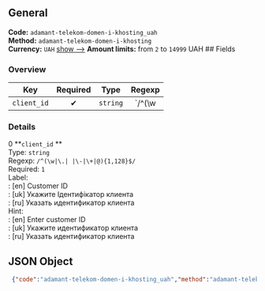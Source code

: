 ## General 
**Code:** `adamant-telekom-domen-i-khosting_uah`  
**Method:** `adamant-telekom-domen-i-khosting`  
**Currency:** `UAH` [show -->]() 
**Amount limits:** from `2`  to `14999`  UAH ## Fields 
### Overview 
|Key|Required|Type|Regexp| 
|:---:|:---:|:---:|:---:| 
|`client_id` |✔ |`string` |`/^(\w|\.| |\-|\+|@){1,128}$/` | 
 
### Details 
0 **`client_id` **  
Type: `string`  
Regexp: `/^(\w|\.| |\-|\+|@){1,128}$/`  
Required: `1`  
Label:  
: [en] Customer ID  
: [uk] Укажите Ідентифікатор клиента  
: [ru] Указать идентификатор клиента  
Hint:  
: [en] Enter customer ID  
: [uk] Укажите идентификатор клиента  
: [ru] Указать идентификатор клиента  
## JSON Object 
```json
 {"code":"adamant-telekom-domen-i-khosting_uah","method":"adamant-telekom-domen-i-khosting","currency":"UAH","fields":[{"key":"client_id","type":"string","label":{"en":"Customer ID","uk":"\u0423\u043a\u0430\u0436\u0438\u0442\u0435 \u0406\u0434\u0435\u043d\u0442\u0438\u0444\u0456\u043a\u0430\u0442\u043e\u0440 \u043a\u043b\u0438\u0435\u043d\u0442\u0430","ru":"\u0423\u043a\u0430\u0437\u0430\u0442\u044c \u0438\u0434\u0435\u043d\u0442\u0438\u0444\u0438\u043a\u0430\u0442\u043e\u0440 \u043a\u043b\u0438\u0435\u043d\u0442\u0430"},"regexp":"\/^(\\w|\\.| |\\-|\\+|@){1,128}$\/","required":true,"position":1,"hint":{"en":"Enter customer ID","uk":"\u0423\u043a\u0430\u0436\u0438\u0442\u0435 \u0438\u0434\u0435\u043d\u0442\u0438\u0444\u0438\u043a\u0430\u0442\u043e\u0440 \u043a\u043b\u0438\u0435\u043d\u0442\u0430","ru":"\u0423\u043a\u0430\u0437\u0430\u0442\u044c \u0438\u0434\u0435\u043d\u0442\u0438\u0444\u0438\u043a\u0430\u0442\u043e\u0440 \u043a\u043b\u0438\u0435\u043d\u0442\u0430"},"example":"107965"}],"amount_min":2,"amount_max":14999}```  
